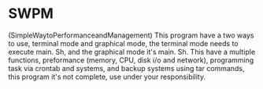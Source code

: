 # SWPM
(SimpleWaytoPerformanceandManagement)
This program have a two ways to use, terminal mode and graphical mode, the terminal mode needs to execute main. Sh, and the graphical mode it's main. Sh.
This have a multiple functions, preformance (memory, CPU, disk i/o and network), programming task via crontab and systems, and backup systems using tar commands, this program it's not complete, use under your responsibility.
